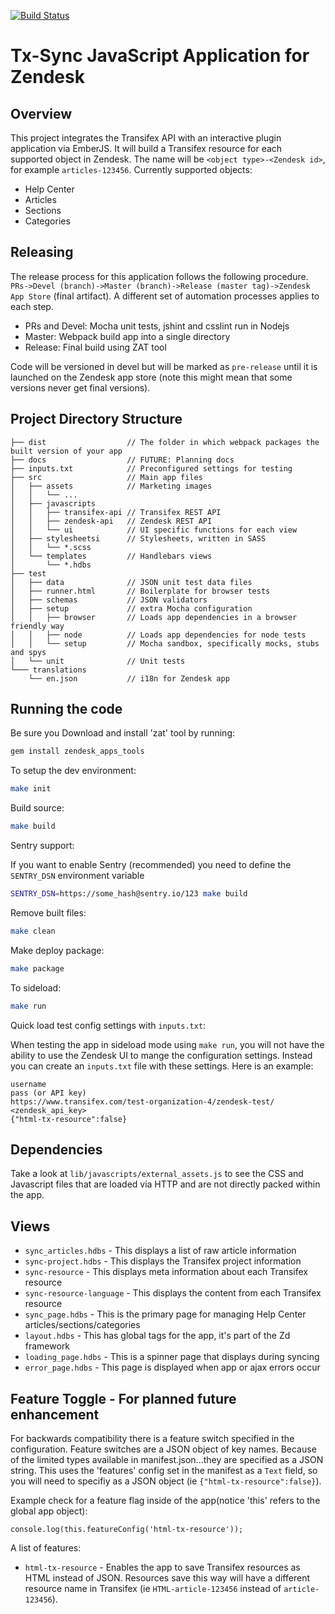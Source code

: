 [![Build Status](https://travis-ci.org/transifex/transifex-sync-zendesk.svg)](https://travis-ci.org/transifex/transifex-sync-zendesk)

Tx-Sync JavaScript Application for Zendesk
==================

## Overview
This project integrates the Transifex API with an interactive plugin
application via EmberJS.  It will build a Transifex resource for each supported
object in Zendesk.  The name will be `<object type>-<Zendesk id>`, for example
`articles-123456`. Currently supported objects:
- Help Center
- Articles
- Sections
- Categories


## Releasing

The release process for this application follows the following procedure.
`PRs->Devel (branch)->Master (branch)->Release (master tag)->Zendesk App Store`
(final artifact).
A different set of automation processes applies to each step.
- PRs and Devel: Mocha unit tests, jshint and csslint run in Nodejs
- Master: Webpack build app into a single directory
- Release: Final build using ZAT tool

Code will be versioned in devel but will be marked as `pre-release` until it is
launched on the Zendesk app store (note this might mean that some versions
never get final versions).


## Project Directory Structure
```
├── dist                  // The folder in which webpack packages the built version of your app
├── docs                  // FUTURE: Planning docs
├── inputs.txt            // Preconfigured settings for testing
├── src                   // Main app files
│   ├── assets            // Marketing images
│   │   └── ...
│   ├── javascripts
│   │   ├── transifex-api // Transifex REST API
│   │   ├── zendesk-api   // Zendesk REST API
│   │   └── ui            // UI specific functions for each view
│   ├── stylesheetsi      // Stylesheets, written in SASS
│   │   └── *.scss
│   └── templates         // Handlebars views
│       └── *.hdbs
├── test
│   ├── data              // JSON unit test data files
│   ├── runner.html       // Boilerplate for browser tests
│   ├── schemas           // JSON validators
│   ├── setup             // extra Mocha configuration
│   │   ├── browser       // Loads app dependencies in a browser friendly way
│   │   ├── node          // Loads app dependencies for node tests
│   │   └── setup         // Mocha sandbox, specifically mocks, stubs and spys
│   └── unit              // Unit tests
└─── translations
    └── en.json           // i18n for Zendesk app
```


## Running the code

Be sure you Download and install 'zat' tool by running:
```bash
gem install zendesk_apps_tools
```

To setup the dev environment:
```bash
make init
```

Build source:
```bash
make build
```

Sentry support:

If you want to enable Sentry (recommended) you need to define the `SENTRY_DSN` environment variable

```bash
SENTRY_DSN=https://some_hash@sentry.io/123 make build
```

Remove built files:
```bash
make clean
```

Make deploy package:
```bash
make package
```

To sideload:
```bash
make run
```

Quick load test config settings with `inputs.txt`:

When testing the app in sideload mode using `make run`, you will not have the
ability to use the Zendesk UI to mange the configuration settings.  Instead you
can create an `inputs.txt` file with these settings.  Here is an example:
```
username
pass (or API key)
https://www.transifex.com/test-organization-4/zendesk-test/
<zendesk_api_key>
{"html-tx-resource":false}
```

## Dependencies

Take a look at `lib/javascripts/external_assets.js` to see the CSS and Javascript
files that are loaded via HTTP and are not directly packed within the app.

## Views
- `sync_articles.hdbs` - This displays a list of raw article information
- `sync-project.hdbs` - This displays the Transifex project information
- `sync-resource` - This displays meta information about each Transifex
  resource
- `sync-resource-language` - This displays the content from each Transifex
  resource
- `sync_page.hdbs` - This is the primary page for managing Help Center
  articles/sections/categories
- `layout.hdbs` - This has global tags for the app, it's part of the Zd framework
- `loading_page.hdbs` - This is a spinner page that displays during syncing
- `error_page.hdbs` - This page is displayed when app or ajax errors occur

## Feature Toggle - For planned future enhancement

For backwards compatibility there is a feature switch specified in the
configuration. Feature switches are a JSON object of key names.  Because of the
limited types available in manifest.json...they are specified as a JSON string.
This uses the 'features' config set in the manifest as a `Text` field, so you
will need to specifiy as a JSON object (ie `{"html-tx-resource":false}`).

Example check for a feature flag inside of the app(notice 'this' refers to the
global app object):
```
console.log(this.featureConfig('html-tx-resource'));
```

A list of features:
- `html-tx-resource` - Enables the app to save Transifex resources as HTML
  instead of JSON.  Resources save this way will have a different resource name
  in Transifex (ie `HTML-article-123456` instead of `article-123456`).
